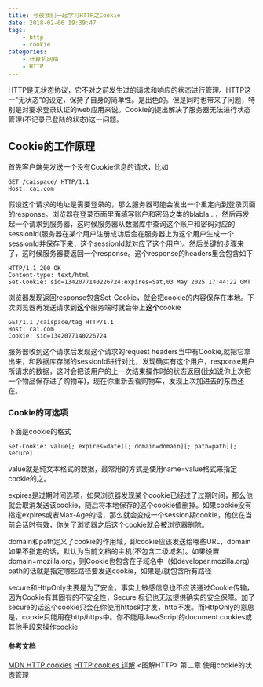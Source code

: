 ```yaml
---
title: 今夜我们一起学习HTTP之Cookie
date: 2018-02-06 19:39:47
tags: 
    - http
    - cookie
categories:
    - 计算机网络
    - HTTP
---
```


HTTP是无状态协议，它不对之前发生过的请求和响应的状态进行管理。HTTP这一"无状态"的设定，保持了自身的简单性。是出色的。但是同时也带来了问题，特别是对要求登录认证的web应用来说。Cookie的提出解决了服务器无法进行状态管理(不记录已登陆的状态)这一问题。

<!--more-->

## Cookie的工作原理

首先客户端先发送一个没有Cookie信息的请求，比如

```
GET /caispace/ HTTP/1.1
Host: cai.com
```

假设这个请求的地址是需要登录的，那么服务器可能会发出一个重定向到登录页面的response。浏览器在登录页面里面填写账户和密码之类的blabla...，然后再发起一个请求到服务器，这时候服务器从数据库中查询这个账户和密码对应的sessionId(服务器在某个用户注册成功后会在服务器上为这个用户生成一个sessionId并保存下来，这个sessionId就对应了这个用户)。然后关键的步骤来了，这时候服务器要返回一个response。这个response的headers里会包含如下
```
HTTP/1.1 200 OK
Content-type: text/html
Set-Cookie: sid=1342077140226724;expires=Sat,03 May 2025 17:44:22 GMT
```

浏览器发现返回response包含Set-Cookie，就会把cookie的内容保存在本地。下次浏览器再发送请求到**这个**服务端时就会带上**这个**cookie
```
GET/1.1 /caispace/tag HTTP/1.1
Host: cai.com
Cookie: sid=1342077140226724
```

服务器收到这个请求后发现这个请求的request headers当中有Cookie,就把它拿出来，和数据库存储的sessionId进行对比，发现确实有这个用户，response用户所请求的数据，这时会把该用户的上一次结束操作时的状态返回(比如说你上次把一个物品保存进了购物车)，现在你重新去看购物车，发现上次加进去的东西还在。


### Cookie的可选项
下面是cookie的格式

```
Set-Cookie: value[; expires=date][; domain=domain][; path=path][; secure]
```

value就是纯文本格式的数据，最常用的方式是使用name=value格式来指定cookie的之。

expires是过期时间选项，如果浏览器发现某个cookie已经过了过期时间，那么他就会取消发送该cookie，随后将本地保存的这个cookie值删掉。如果cookie没有指定expires或者Max-Age的话，那么就会变成一个session期cookie，他仅在当前会话时有效，你关了浏览器之后这个cookie就会被浏览器删除。

domain和path定义了cookie的作用域，即cookie应该发送给哪些URL，domain如果不指定的话，默认为当前文档的主机(不包含二级域名)。如果设置 domain=mozilla.org，则Cookie也包含在子域名中（如developer.mozilla.org）
path的话就是指定哪些路径要发送cookie，如果是/就包含所有路径

secure和HttpOnly主要是为了安全。事实上敏感信息也不应该通过Cookie传输，因为Cookie有其固有的不安全性，Secure 标记也无法提供确实的安全保障。加了secure的话这个cookie只会在你使用https时才发，http不发。而HttpOnly的意思是，cookie只能用在http/https中。你不能用JavaScript的document.cookies或其他手段来操作cookie

#### 参考文档
[MDN HTTP cookies](https://developer.mozilla.org/zh-CN/docs/Web/HTTP/Cookies)
[HTTP cookies 详解](http://bubkoo.com/2014/04/21/http-cookies-explained/)
<图解HTTP> 第二章 使用cookie的状态管理